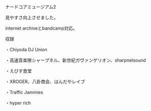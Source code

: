 ナードコアミュージアム2

見やすさ向上させました。

internet archiveとbandcamp対応。

収録

・Chiyoda DJ Union

・高速音楽隊シャープネル、新世紀ガヴァンゲリオン、sharpnelsound

・えびす食堂

・XROGER、八卦商会、はんだやレイブ

・Traffic Jammies

・hyper rich
